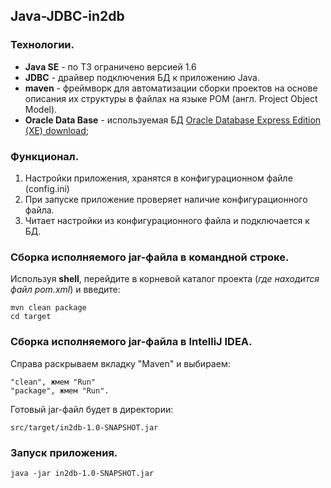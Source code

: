 ## Java-JDBC-in2db

### Технологии.

* **Java SE** - по ТЗ ограничено версией 1.6
* **JDBC** - драйвер подключения БД к приложению Java.
* **maven** - фреймворк для автоматизации сборки проектов на основе описания их структуры в файлах на языке POM (англ. Project Object Model).
* **Oracle Data Base** - используемая БД [Oracle Database Express Edition (XE) download](https://www.oracle.com/database/technologies/xe-downloads.html "https://www.oracle.com/database/technologies/xe-downloads.html");

### Функционал.

1. Настройки приложения, хранятся в конфигурационном файле (config.ini)
2. При запуске приложение проверяет наличие конфигурационного файла.
3. Читает настройки из конфигурационного файла и подключается к БД.

### Сборка исполняемого jar-файла в командной строке.

Используя **shell**, перейдите в корневой каталог проекта (*где находится файл pom.xml*) и введите:

    mvn clean package  
    cd target  

### Сборка исполняемого jar-файла в IntelliJ IDEA.
    
Справа раскрываем вкладку "Maven" и выбираем:

    "clean", жмем "Run"
    "package", жмем "Run".  

Готовый jar-файл будет в директории:

    src/target/in2db-1.0-SNAPSHOT.jar


### Запуск приложения.
    
    java -jar in2db-1.0-SNAPSHOT.jar
